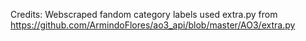 Credits: Webscraped fandom category labels used extra.py from https://github.com/ArmindoFlores/ao3_api/blob/master/AO3/extra.py
